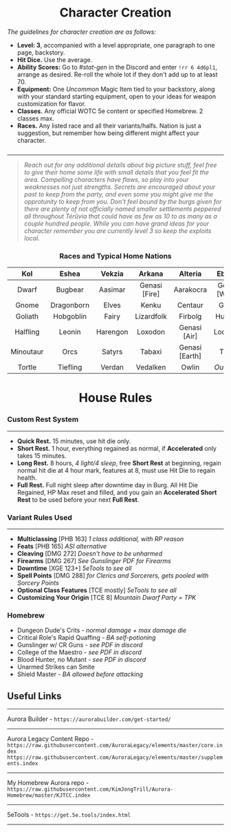 <div class='wide' style="text-align: center">

# Character Creation

</div>

*The guidelines for character creation are as follows:*

* **Level: 3**, accompanied with a level appropriate, one paragraph to one page, backstory.
* **Hit Dice.** Use the average.
* **Ability Scores:** Go to *#stat-gen* in the Discord and enter `!rr 6 4d6pl1`, arrange as desired. Re-roll the whole lot if they don't add up to at least 70.
* **Equipment:** One *Uncommon* Magic Item tied to your backstory, along with your standard starting equipment, open to your ideas for weapon customization for flavor.
* **Classes.** Any official WOTC 5e content or specified Homebrew. 2 classes max.
* **Races.** Any listed race and all their variants/halfs. Nation is just a suggestion, but remember how being different might affect your character.

<div style='margin-top:25px;'> </div>

___
 >*Reach out for any additional details about big picture stuff, feel free to give their home some life with small details that you feel fit the area. Compelling characters have flaws, so play into your weaknesses not just strengths. Secrets are encouraged about your past to keep from the party, and even some you might give me the opprotunity to keep from you. Don't feel bound by the burgs given for there are plenty of not officially named smaller settlements peppered all throughout Térûvia that could have as few as 10 to as many as a couple hundred people. While you can have grand ideas for your character remember you are currently level 3 so keep the exploits local.*

<div class='wide' style="text-align: center">

### Races and Typical Home Nations

Kol|Eshea|Vekzia|Arkana|Alteria|Ebroria|Charbotia|Modifications|
|:---:|:---:|:---:|:---:|:---:|:---:|:---:|:---:
Dwarf|Bugbear|Aasimar|Genasi [Fire]|Aarakocra|Genasi [Water] | *Devout Religious* |Changeling
Gnome|Dragonborn|Elves|Kenku|Centaur|Grung||Custom
Goliath|Hobgoblin|Fairy|Lizardfolk|Firbolg|Humans|	|Dhampir
Halfling|Leonin|Harengon|Loxodon|Genasi [Air]|Locathah| |Hexblood
Minoutaur|Orcs|Satyrs|Tabaxi|Genasi [Earth]|Triton| |Reborn
Tortle|Tiefling|Verdan|Vedalken|Owlin|*Outcasts*| |Shifter


</div>


<div class='wide' style="text-align: center">

# House Rules

</div>

### **Custom Rest System**
_____
- **Quick Rest.** 15 minutes, use hit die only.
- **Short Rest.** 1 hour, everything regained as normal, if **Accelerated** only takes 15 minutes.
- **Long Rest.** 8 hours, *4 light/4 sleep*, free **Short Rest** at beginning, regain normal hit die at 4 hour mark, features at 8, must use Hit Die to regain health.
- **Full Rest.** Full night sleep after downtime day in Burg. All Hit Die Regained, HP Max reset and filled, and you gain an **Accelerated Short Rest** to be used before your next **Full Rest**.


### **Variant Rules Used**
___
- **Multiclassing** [PHB 163] *1 class additional, with RP reason*
- **Feats** [PHB 165] *ASI alternative*
- **Cleaving** [DMG 272] *Doesn't have to be unharmed*
- **Firearms** [DMG 267] *See Gunslinger PDF for Firearms*
- **Downtime** [XGE 123+] *5eTools to see all*
- **Spell Points** [DMG 288] *for Clerics and Sorcerers, gets pooled with Sorcery Points*
- **Optional Class Features** [TCE mostly] *5eTools to see all*
- **Customizing Your Origin** [TCE 8] *Mountain Dwarf Party = TPK*

### **Homebrew**
* Dungeon Dude's Crits - *normal damage + max damage die*
* Critical Role's Rapid Quaffing - *BA self-potioning*
* Gunslinger w/ CR Guns - *see PDF in discord*
* College of the Maestro - *see PDF in discord*
* Blood Hunter, no Mutant - *see PDF in discord*
* Unarmed Strikes can Smite
* Shield Master - *BA allowed before attacking*


## Useful Links
___
Aurora Builder - `https://aurorabuilder.com/get-started/`
___
Aurora Legacy Content Repo - 
`https://raw.githubusercontent.com/AuroraLegacy/elements/master/core.index` 
`https://raw.githubusercontent.com/AuroraLegacy/elements/master/supplements.index`
___
My Homebrew Aurora repo - 
`https://raw.githubusercontent.com/KimJongTrill/Aurora-Homebrew/master/KJTCC.index`
___
5eTools - `https://get.5e.tools/index.html`
___

